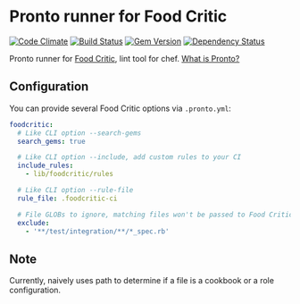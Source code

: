 # Pronto runner for Food Critic

[![Code Climate](https://codeclimate.com/github/mmozuras/pronto-foodcritic.png)](https://codeclimate.com/github/mmozuras/pronto-foodcritic)
[![Build Status](https://secure.travis-ci.org/mmozuras/pronto-foodcritic.svg)](http://travis-ci.org/mmozuras/pronto-foodcritic)
[![Gem Version](https://badge.fury.io/rb/pronto-foodcritic.png)](http://badge.fury.io/rb/pronto-foodcritic)
[![Dependency Status](https://gemnasium.com/mmozuras/pronto-foodcritic.png)](https://gemnasium.com/mmozuras/pronto-foodcritic)

Pronto runner for [Food Critic](https://github.com/acrmp/foodcritic), lint tool for chef. [What is Pronto?](https://github.com/mmozuras/pronto)

## Configuration

You can provide several Food Critic options via `.pronto.yml`:

```yml
foodcritic:
  # Like CLI option --search-gems
  search_gems: true

  # Like CLI option --include, add custom rules to your CI
  include_rules:
    - lib/foodcritic/rules

  # Like CLI option --rule-file
  rule_file: .foodcritic-ci

  # File GLOBs to ignore, matching files won't be passed to Food Critic
  exclude:
    - '**/test/integration/**/*_spec.rb'
```

## Note

Currently, naively uses path to determine if a file is a cookbook or a role configuration.
